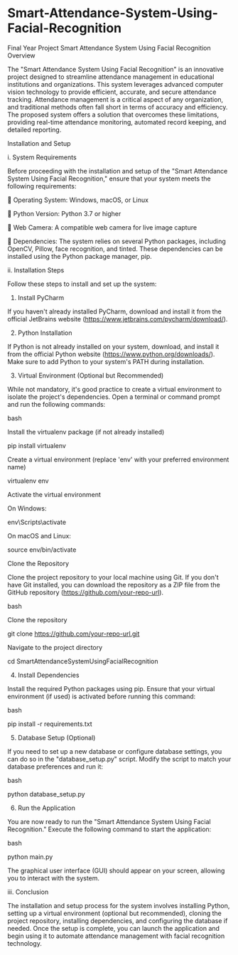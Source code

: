 # Smart-Attendance-System-Using-Facial-Recognition
Final Year Project Smart Attendance System Using Facial Recognition
 Overview  

The "Smart Attendance System Using Facial Recognition" is an innovative project designed to streamline attendance management in educational institutions and organizations. This system leverages advanced computer vision technology to provide efficient, accurate, and secure attendance tracking. Attendance management is a critical aspect of any organization, and traditional methods often fall short in terms of accuracy and efficiency. The proposed system offers a solution that overcomes these limitations, providing real-time attendance monitoring, automated record keeping, and detailed reporting. 
 

Installation and Setup 


i.	System Requirements 

  

Before proceeding with the installation and setup of the "Smart Attendance System Using Facial Recognition," ensure that your system meets the following requirements: 

  

	Operating System: Windows, macOS, or Linux 

	Python Version: Python 3.7 or higher 

	Web Camera: A compatible web camera for live image capture 

	Dependencies: The system relies on several Python packages, including OpenCV, Pillow, face recognition, and tinted. These dependencies can be installed using the Python package manager, pip. 

  

ii.	Installation Steps 

  

Follow these steps to install and set up the system: 

  

1.	Install PyCharm 

If you haven't already installed PyCharm, download and install it from the official JetBrains website (https://www.jetbrains.com/pycharm/download/). 

  

2.	Python Installation 

  

If Python is not already installed on your system, download, and install it from the official Python website (https://www.python.org/downloads/). Make sure to add Python to your system's PATH during installation. 

  

3.	Virtual Environment (Optional but Recommended) 

  

While not mandatory, it's good practice to create a virtual environment to isolate the project's dependencies. Open a terminal or command prompt and run the following commands: 

  

bash 

Install the virtualenv package (if not already installed) 

pip install virtualenv 

  

Create a virtual environment (replace 'env' with your preferred environment name) 

virtualenv env 

  

Activate the virtual environment 

On Windows: 

env\Scripts\activate 

On macOS and Linux: 

source env/bin/activate 

  

  

  

  

Clone the Repository 

Clone the project repository to your local machine using Git. If you don't have Git installed, you can download the repository as a ZIP file from the GitHub repository (https://github.com/your-repo-url). 

  

bash 

Clone the repository 

git clone https://github.com/your-repo-url.git 

  

Navigate to the project directory 

cd SmartAttendanceSystemUsingFacialRecognition 

  

4.	Install Dependencies 

Install the required Python packages using pip. Ensure that your virtual environment (if used) is activated before running this command: 

  

bash 

pip install -r requirements.txt 

  

5.	Database Setup (Optional) 

If you need to set up a new database or configure database settings, you can do so in the "database_setup.py" script. Modify the script to match your database preferences and run it: 

  

bash 

python database_setup.py 

  

  

6.	Run the Application 

  

You are now ready to run the "Smart Attendance System Using Facial Recognition." Execute the following command to start the application: 

  

bash 

python main.py 

  

  

The graphical user interface (GUI) should appear on your screen, allowing you to interact with the system. 

  

  

iii.	Conclusion 

  

The installation and setup process for the system involves installing Python, setting up a virtual environment (optional but recommended), cloning the project repository, installing dependencies, and configuring the database if needed. Once the setup is complete, you can launch the application and begin using it to automate attendance management with facial recognition technology. 
 
 
